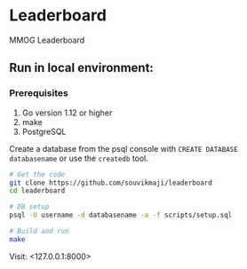 # Leaderboard

MMOG Leaderboard

## Run in local environment:

### Prerequisites

1. Go version 1.12 or higher
2. make
3. PostgreSQL

Create a database from the psql console with `CREATE DATABASE databasename` or use the `createdb` tool.

```sh
# Get the code
git clone https://github.com/souvikmaji/leaderboard
cd leaderboard

# DB setup
psql -U username -d databasename -a -f scripts/setup.sql

# Build and run
make
```

Visit: <127.0.0.1:8000>
